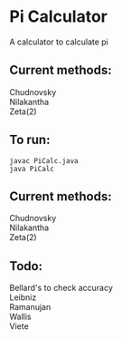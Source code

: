 # Pi Calculator  
A calculator to calculate pi  
## Current methods:  
Chudnovsky  
Nilakantha  
Zeta(2)  
## To run:  
```
javac PiCalc.java  
java PiCalc  
```
## Current methods:  
Chudnovsky  
Nilakantha  
Zeta(2)  
## Todo:
Bellard's to check accuracy  
Leibniz  
Ramanujan  
Wallis  
Viete  

